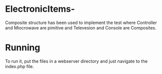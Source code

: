 # ElectronicItems-

Composite structure has been used to implement the test where Controller and Miocrowave are pimitive and Televesion and Console are Composites. 

# Running
To run it, put the files in a webserver directory and just navigate to the index.php file.
